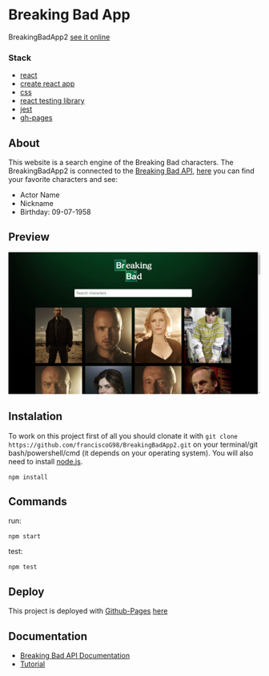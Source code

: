 # Breaking Bad App

BreakingBadApp2 [see it online](https://franciscog98.github.io/BreakingBadApp2/ "BreakingBadApp2")

### Stack
- [react](https://reactjs.org/ "react")
- [create react app](https://reactjs.org/docs/create-a-new-react-app.html " create react app")
- [css](https://developer.mozilla.org/en-US/docs/Web/CSS "css")
- [react testing library](https://testing-library.com/docs/react-testing-library/intro/ "react testing library")
- [jest](https://jestjs.io/, "jest")
- [gh-pages](https://pages.github.com/ "github pages")

## About
This website is a search engine of the Breaking Bad characters. The BreakingBadApp2 is connected to the [Breaking Bad API](https://breakingbadapi.com/ "Breaking Bad API"), [here](https://franciscog98.github.io/BreakingBadApp2/ "BreakingBadApp2 website") you can find your favorite characters and see:
- Actor Name
- Nickname
- Birthday: 09-07-1958


## Preview
![home screenshot](https://github.com/franciscoG98/BreakingBadApp2/blob/main/src/img/home.png "home screenshot")

## Instalation
To work on this project first of all you should clonate it with
`git clone https://github.com/franciscoG98/BreakingBadApp2.git`
on your terminal/git bash/powershell/cmd (it depends on your operating system). You will also need to install [node.js](http://https://nodejs.org/es/download/ "node.js").


```
npm install

``` 
## Commands
run:
```
npm start
``` 
test:
```
npm test
``` 

## Deploy
This project is deployed with [Github-Pages](https://pages.github.com/ "github pages") [here](https://franciscog98.github.io/BreakingBadApp2/ "here")


## Documentation
- [Breaking Bad API Documentation](https://breakingbadapi.com/documentation/ "Breaking Bad API Documentation")
- [Tutorial](https://youtu.be/YaioUnMw0mo "tutorial")
